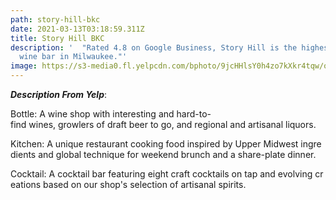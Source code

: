 ```yaml
---
path: story-hill-bkc
date: 2021-03-13T03:18:59.311Z
title: Story Hill BKC
description: '  "Rated 4.8 on Google Business, Story Hill is the highest-rated
  wine bar in Milwaukee."'
image: https://s3-media0.fl.yelpcdn.com/bphoto/9jcHHlsY0h4zo7kXkr4tqw/o.jpg
---
```

***Description From Yelp***: <!--StartFragment-->

Bottle: A wine shop with interesting and hard-to-find wines, growlers of draft beer to go, and regional and artisanal liquors.

Kitchen: A unique restaurant cooking food inspired by Upper Midwest ingredients and global technique for weekend brunch and a share-plate dinner. 

Cocktail: A cocktail bar featuring eight craft cocktails on tap and evolving creations based on our shop's selection of artisanal spirits.

<!--EndFragment-->